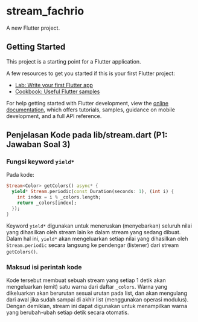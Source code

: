 # stream_fachrio

A new Flutter project.

## Getting Started

This project is a starting point for a Flutter application.

A few resources to get you started if this is your first Flutter project:

- [Lab: Write your first Flutter app](https://docs.flutter.dev/get-started/codelab)
- [Cookbook: Useful Flutter samples](https://docs.flutter.dev/cookbook)

For help getting started with Flutter development, view the
[online documentation](https://docs.flutter.dev/), which offers tutorials,
samples, guidance on mobile development, and a full API reference.

## Penjelasan Kode pada lib/stream.dart (P1: Jawaban Soal 3)

### Fungsi keyword `yield*`

Pada kode:

```dart
Stream<Color> getColors() async* {
  yield* Stream.periodic(const Duration(seconds: 1), (int i) {
    int index = i % _colors.length;
    return _colors[index];
  });
}
```

Keyword `yield*` digunakan untuk meneruskan (menyebarkan) seluruh nilai yang dihasilkan oleh stream lain ke dalam stream yang sedang dibuat. Dalam hal ini, `yield*` akan mengeluarkan setiap nilai yang dihasilkan oleh `Stream.periodic` secara langsung ke pendengar (listener) dari stream `getColors()`.

### Maksud isi perintah kode

Kode tersebut membuat sebuah stream yang setiap 1 detik akan mengeluarkan (emit) satu warna dari daftar `_colors`. Warna yang dikeluarkan akan berurutan sesuai urutan pada list, dan akan mengulang dari awal jika sudah sampai di akhir list (menggunakan operasi modulus). Dengan demikian, stream ini dapat digunakan untuk menampilkan warna yang berubah-ubah setiap detik secara otomatis.
